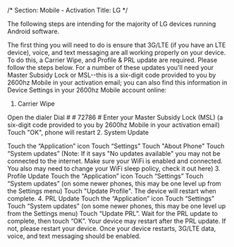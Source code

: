 /*
Section: Mobile - Activation
Title: LG
*/

The following steps are intending for the majority of LG devices running Android software. 

The first thing you will need to do is ensure that 3G/LTE (if you have an LTE device), voice, and text messaging are all working properly on your device. To do this, a Carrier Wipe, and Profile & PRL update are required. Please follow the steps below. For a number of these updates you'll need your Master Subsidy Lock or MSL--this is a six-digit code provided to you by 2600hz Mobile in your activation email; you can also find this information in Device Settings in your 2600hz Mobile account online:

1. Carrier Wipe

Open the dialer
Dial # # 72786 # 
Enter your Master Subsidy Lock (MSL) (a six-digit code provided to you by 2600hz Mobile in your activation email) 
Touch "OK", phone will restart
2.  System Update

Touch the “Application” icon
Touch “Settings”
Touch "About Phone"
Touch “System updates” 
(Note: If it says "No updates available" you may not be connected to the internet. Make sure your WiFi is enabled and connected. You also may need to change your WiFi sleep policy, check it out here)
3. Profile Update
Touch the “Application” icon
Touch “Settings”
Touch “System updates” (on some newer phones, this may be one level up from the Settings menu)
Touch "Update Profile". The device will restart when complete.
4. PRL Update
Touch the “Application” icon
Touch “Settings”
Touch “System updates" (on some newer phones, this may be one level up from the Settings menu)
Touch “Update PRL”. Wait for the PRL update to complete, then touch “OK”. Your device may restart after the PRL update. If not, please restart your device.
Once your device restarts, 3G/LTE data, voice, and text messaging should be enabled.

